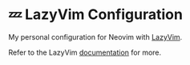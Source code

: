 # 💤 LazyVim Configuration

My personal configuration for Neovim with [LazyVim](https://github.com/LazyVim/LazyVim).

Refer to the LazyVim [documentation](https://lazyvim.github.io/installation) for more.
